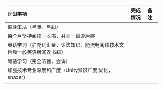 

| 计划事项                                 | 完成情况 | 备注 |
| :----------------------------------- | :------: | :--- |
| 健康生活（早睡，早起）               |
| 每个月坚持阅读一本书，并写一篇读后感 |
|英语学习（扩充词汇量，语法知识。能流畅阅读技术文档和一般英语新闻及书籍）|
|粤语学习（完全听懂，会说）|
|加强技术专业深度和广度（Unity知识广度,优化，shader）|
||